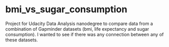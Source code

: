 # bmi_vs_sugar_consumption
Project for Udacity Data Analysis nanodegree to compare data from a combination of Gapminder datasets (bmi, life expectancy and sugar consumption).   I wanted to see if there was any connection between any of these datasets.
